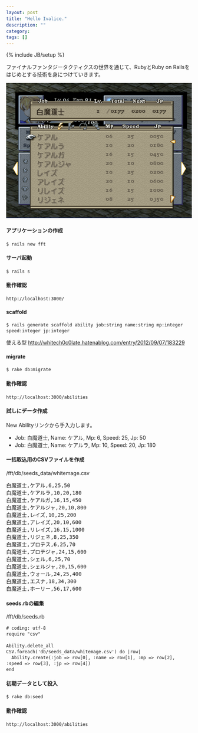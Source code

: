 ```yaml
---
layout: post
title: "Hello Ivalice."
description: ""
category: 
tags: []
---
```

{% include JB/setup %}

ファイナルファンタジータクティクスの世界を通じて、RubyとRuby on Railsをはじめとする技術を身につけていきます。

![FFT](/img/20130810_whitemage.png)

#### アプリケーションの作成
    $ rails new fft

#### サーバ起動
    $ rails s

#### 動作確認
    http://localhost:3000/

#### scaffold
    $ rails generate scaffold ability job:string name:string mp:integer speed:integer jp:integer

使える型
http://whitech0c0late.hatenablog.com/entry/2012/09/07/183229

#### migrate
    $ rake db:migrate

#### 動作確認
    http://localhost:3000/abilities

#### 試しにデータ作成
New Abilityリンクから手入力します。

* Job: 白魔道士, Name: ケアル, Mp: 6, Speed: 25, Jp: 50
* Job: 白魔道士, Name: ケアルラ, Mp: 10, Speed: 20, Jp: 180

#### 一括取込用のCSVファイルを作成
/fft/db/seeds_data/whitemage.csv
<pre>
白魔道士,ケアル,6,25,50
白魔道士,ケアルラ,10,20,180
白魔道士,ケアルガ,16,15,450
白魔道士,ケアルジャ,20,10,800
白魔道士,レイズ,10,25,200
白魔道士,アレイズ,20,10,600
白魔道士,リレイズ,16,15,1000
白魔道士,リジェネ,8,25,350
白魔道士,プロテス,6,25,70
白魔道士,プロテジャ,24,15,600
白魔道士,シェル,6,25,70
白魔道士,シェルジャ,20,15,600
白魔道士,ウォール,24,25,400
白魔道士,エスナ,18,34,300
白魔道士,ホーリー,56,17,600
</pre>

#### seeds.rbの編集
/fft/db/seeds.rb

	# coding: utf-8
	require "csv"

	Ability.delete_all
	CSV.foreach('db/seeds_data/whitemage.csv') do |row|
	  Ability.create(:job => row[0], :name => row[1], :mp => row[2], :speed => row[3], :jp => row[4])
	end

#### 初期データとして投入
	$ rake db:seed

#### 動作確認
    http://localhost:3000/abilities
